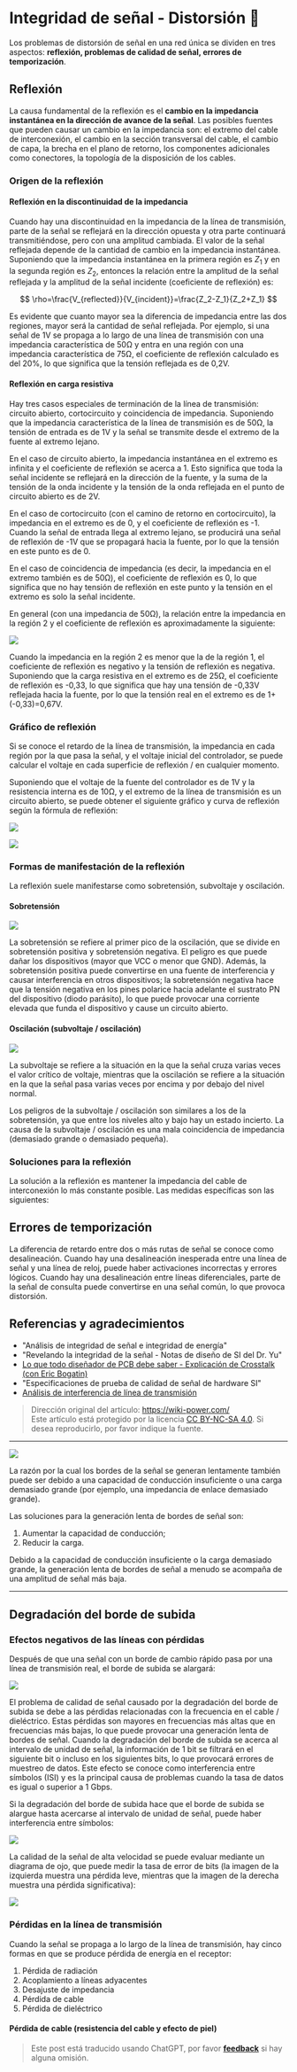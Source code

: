 # Integridad de señal - Distorsión 🚧

Los problemas de distorsión de señal en una red única se dividen en tres aspectos: **reflexión, problemas de calidad de señal, errores de temporización**.

## Reflexión

La causa fundamental de la reflexión es el **cambio en la impedancia instantánea en la dirección de avance de la señal**. Las posibles fuentes que pueden causar un cambio en la impedancia son: el extremo del cable de interconexión, el cambio en la sección transversal del cable, el cambio de capa, la brecha en el plano de retorno, los componentes adicionales como conectores, la topología de la disposición de los cables.

### Origen de la reflexión

#### Reflexión en la discontinuidad de la impedancia

Cuando hay una discontinuidad en la impedancia de la línea de transmisión, parte de la señal se reflejará en la dirección opuesta y otra parte continuará transmitiéndose, pero con una amplitud cambiada. El valor de la señal reflejada depende de la cantidad de cambio en la impedancia instantánea. Suponiendo que la impedancia instantánea en la primera región es $Z_1$ y en la segunda región es $Z_2$, entonces la relación entre la amplitud de la señal reflejada y la amplitud de la señal incidente (coeficiente de reflexión) es:

$$
\rho=\frac{V_{reflected}}{V_{incident}}=\frac{Z_2-Z_1}{Z_2+Z_1}
$$

Es evidente que cuanto mayor sea la diferencia de impedancia entre las dos regiones, mayor será la cantidad de señal reflejada. Por ejemplo, si una señal de 1V se propaga a lo largo de una línea de transmisión con una impedancia característica de 50Ω y entra en una región con una impedancia característica de 75Ω, el coeficiente de reflexión calculado es del 20%, lo que significa que la tensión reflejada es de 0,2V.

#### Reflexión en carga resistiva

Hay tres casos especiales de terminación de la línea de transmisión: circuito abierto, cortocircuito y coincidencia de impedancia. Suponiendo que la impedancia característica de la línea de transmisión es de 50Ω, la tensión de entrada es de 1V y la señal se transmite desde el extremo de la fuente al extremo lejano.

En el caso de circuito abierto, la impedancia instantánea en el extremo es infinita y el coeficiente de reflexión se acerca a 1. Esto significa que toda la señal incidente se reflejará en la dirección de la fuente, y la suma de la tensión de la onda incidente y la tensión de la onda reflejada en el punto de circuito abierto es de 2V.

En el caso de cortocircuito (con el camino de retorno en cortocircuito), la impedancia en el extremo es de 0, y el coeficiente de reflexión es -1. Cuando la señal de entrada llega al extremo lejano, se producirá una señal de reflexión de -1V que se propagará hacia la fuente, por lo que la tensión en este punto es de 0.

En el caso de coincidencia de impedancia (es decir, la impedancia en el extremo también es de 50Ω), el coeficiente de reflexión es 0, lo que significa que no hay tensión de reflexión en este punto y la tensión en el extremo es solo la señal incidente.

En general (con una impedancia de 50Ω), la relación entre la impedancia en la región 2 y el coeficiente de reflexión es aproximadamente la siguiente:

![](https://img.wiki-power.com/d/wiki-media/img/20221210182554.png)

Cuando la impedancia en la región 2 es menor que la de la región 1, el coeficiente de reflexión es negativo y la tensión de reflexión es negativa. Suponiendo que la carga resistiva en el extremo es de 25Ω, el coeficiente de reflexión es -0,33, lo que significa que hay una tensión de -0,33V reflejada hacia la fuente, por lo que la tensión real en el extremo es de 1+(-0,33)=0,67V.

### Gráfico de reflexión

Si se conoce el retardo de la línea de transmisión, la impedancia en cada región por la que pasa la señal, y el voltaje inicial del controlador, se puede calcular el voltaje en cada superficie de reflexión / en cualquier momento.

Suponiendo que el voltaje de la fuente del controlador es de 1V y la resistencia interna es de 10Ω, y el extremo de la línea de transmisión es un circuito abierto, se puede obtener el siguiente gráfico y curva de reflexión según la fórmula de reflexión:

![](https://img.wiki-power.com/d/wiki-media/img/20221210182654.png)

![](https://img.wiki-power.com/d/wiki-media/img/20221210182717.png)

### Formas de manifestación de la reflexión

La reflexión suele manifestarse como sobretensión, subvoltaje y oscilación.

#### Sobretensión

![](https://img.wiki-power.com/d/wiki-media/img/20211220091443.png)

La sobretensión se refiere al primer pico de la oscilación, que se divide en sobretensión positiva y sobretensión negativa. El peligro es que puede dañar los dispositivos (mayor que VCC o menor que GND). Además, la sobretensión positiva puede convertirse en una fuente de interferencia y causar interferencia en otros dispositivos; la sobretensión negativa hace que la tensión negativa en los pines polarice hacia adelante el sustrato PN del dispositivo (diodo parásito), lo que puede provocar una corriente elevada que funda el dispositivo y cause un circuito abierto.

#### Oscilación (subvoltaje / oscilación)

![](https://img.wiki-power.com/d/wiki-media/img/20211220094236.png)

La subvoltaje se refiere a la situación en la que la señal cruza varias veces el valor crítico de voltaje, mientras que la oscilación se refiere a la situación en la que la señal pasa varias veces por encima y por debajo del nivel normal.

Los peligros de la subvoltaje / oscilación son similares a los de la sobretensión, ya que entre los niveles alto y bajo hay un estado incierto. La causa de la subvoltaje / oscilación es una mala coincidencia de impedancia (demasiado grande o demasiado pequeña).

### Soluciones para la reflexión

La solución a la reflexión es mantener la impedancia del cable de interconexión lo más constante posible. Las medidas específicas son las siguientes:

## Errores de temporización

La diferencia de retardo entre dos o más rutas de señal se conoce como desalineación. Cuando hay una desalineación inesperada entre una línea de señal y una línea de reloj, puede haber activaciones incorrectas y errores lógicos. Cuando hay una desalineación entre líneas diferenciales, parte de la señal de consulta puede convertirse en una señal común, lo que provoca distorsión.

## Referencias y agradecimientos

- "Análisis de integridad de señal e integridad de energía"
- "Revelando la integridad de la señal - Notas de diseño de SI del Dr. Yu"
- [Lo que todo diseñador de PCB debe saber - Explicación de Crosstalk (con Eric Bogatin)](https://www.youtube.com/watch?v=EF7SxgcDfCo)
- "Especificaciones de prueba de calidad de señal de hardware SI"
- [Análisis de interferencia de línea de transmisión](https://blog.csdn.net/weixin_40877615/article/details/95329866)

> Dirección original del artículo: <https://wiki-power.com/>  
> Este artículo está protegido por la licencia [CC BY-NC-SA 4.0](https://creativecommons.org/licenses/by/4.0/deed.zh). Si desea reproducirlo, por favor indique la fuente.

---

![](https://img.wiki-power.com/d/wiki-media/img/20211220093258.png)

La razón por la cual los bordes de la señal se generan lentamente también puede ser debido a una capacidad de conducción insuficiente o una carga demasiado grande (por ejemplo, una impedancia de enlace demasiado grande).

Las soluciones para la generación lenta de bordes de señal son:

1. Aumentar la capacidad de conducción;
2. Reducir la carga.

Debido a la capacidad de conducción insuficiente o la carga demasiado grande, la generación lenta de bordes de señal a menudo se acompaña de una amplitud de señal más baja.

---

## Degradación del borde de subida

### Efectos negativos de las líneas con pérdidas

Después de que una señal con un borde de cambio rápido pasa por una línea de transmisión real, el borde de subida se alargará:

![](https://img.wiki-power.com/d/wiki-media/img/20220105174702.png)

El problema de calidad de señal causado por la degradación del borde de subida se debe a las pérdidas relacionadas con la frecuencia en el cable / dieléctrico. Estas pérdidas son mayores en frecuencias más altas que en frecuencias más bajas, lo que puede provocar una generación lenta de bordes de señal. Cuando la degradación del borde de subida se acerca al intervalo de unidad de señal, la información de 1 bit se filtrará en el siguiente bit o incluso en los siguientes bits, lo que provocará errores de muestreo de datos. Este efecto se conoce como interferencia entre símbolos (ISI) y es la principal causa de problemas cuando la tasa de datos es igual o superior a 1 Gbps.

Si la degradación del borde de subida hace que el borde de subida se alargue hasta acercarse al intervalo de unidad de señal, puede haber interferencia entre símbolos:

![](https://img.wiki-power.com/d/wiki-media/img/20220110093600.png)

La calidad de la señal de alta velocidad se puede evaluar mediante un diagrama de ojo, que puede medir la tasa de error de bits (la imagen de la izquierda muestra una pérdida leve, mientras que la imagen de la derecha muestra una pérdida significativa):

![](https://img.wiki-power.com/d/wiki-media/img/20220110104943.png)

### Pérdidas en la línea de transmisión

Cuando la señal se propaga a lo largo de la línea de transmisión, hay cinco formas en que se produce pérdida de energía en el receptor:

1. Pérdida de radiación
2. Acoplamiento a líneas adyacentes
3. Desajuste de impedancia
4. Pérdida de cable
5. Pérdida de dieléctrico

#### Pérdida de cable (resistencia del cable y efecto de piel)

> Este post está traducido usando ChatGPT, por favor [**feedback**](https://github.com/linyuxuanlin/Wiki_MkDocs/issues/new) si hay alguna omisión.
